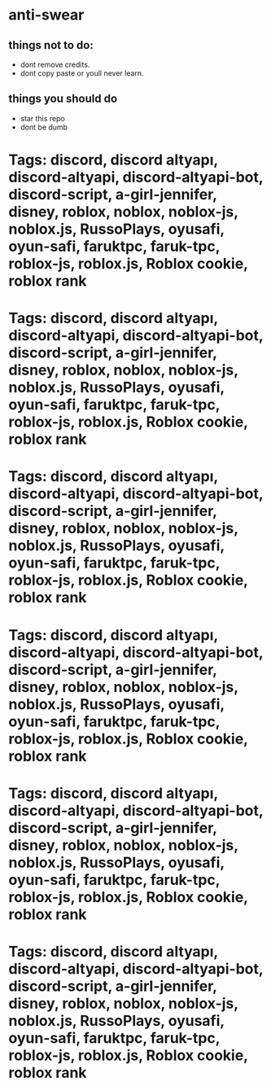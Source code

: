 # anti-swear
## things not to do:
- dont remove credits.
- dont copy paste or youll never learn.
## things you should do
- star this repo
- dont be dumb


# Tags: discord, discord altyapı, discord-altyapi, discord-altyapi-bot, discord-script, a-girl-jennifer, disney, roblox, noblox, noblox-js, noblox.js, RussoPlays, oyusafi, oyun-safi, faruktpc, faruk-tpc, roblox-js, roblox.js, Roblox cookie, roblox rank


# Tags: discord, discord altyapı, discord-altyapi, discord-altyapi-bot, discord-script, a-girl-jennifer, disney, roblox, noblox, noblox-js, noblox.js, RussoPlays, oyusafi, oyun-safi, faruktpc, faruk-tpc, roblox-js, roblox.js, Roblox cookie, roblox rank
 


# Tags: discord, discord altyapı, discord-altyapi, discord-altyapi-bot, discord-script, a-girl-jennifer, disney, roblox, noblox, noblox-js, noblox.js, RussoPlays, oyusafi, oyun-safi, faruktpc, faruk-tpc, roblox-js, roblox.js, Roblox cookie, roblox rank
 


# Tags: discord, discord altyapı, discord-altyapi, discord-altyapi-bot, discord-script, a-girl-jennifer, disney, roblox, noblox, noblox-js, noblox.js, RussoPlays, oyusafi, oyun-safi, faruktpc, faruk-tpc, roblox-js, roblox.js, Roblox cookie, roblox rank
 


# Tags: discord, discord altyapı, discord-altyapi, discord-altyapi-bot, discord-script, a-girl-jennifer, disney, roblox, noblox, noblox-js, noblox.js, RussoPlays, oyusafi, oyun-safi, faruktpc, faruk-tpc, roblox-js, roblox.js, Roblox cookie, roblox rank
 

# Tags: discord, discord altyapı, discord-altyapi, discord-altyapi-bot, discord-script, a-girl-jennifer, disney, roblox, noblox, noblox-js, noblox.js, RussoPlays, oyusafi, oyun-safi, faruktpc, faruk-tpc, roblox-js, roblox.js, Roblox cookie, roblox rank
